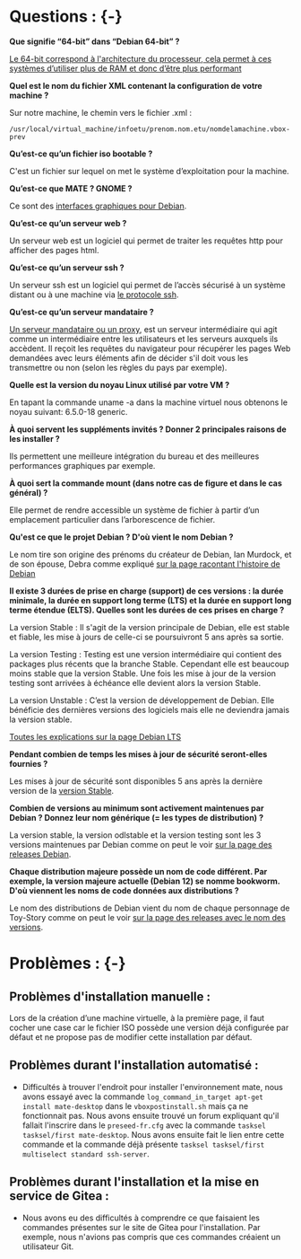 # Questions : {-}

**Que signifie “64-bit” dans “Debian 64-bit” ?**  

[Le 64-bit correspond à l'architecture du processeur, cela permet à ces systèmes d’utiliser plus de RAM et donc d’être plus performant](https://www.debian.org/ports/amd64/index.fr.html)


**Quel est le nom du fichier XML contenant la configuration de votre machine ?**  

Sur notre machine, le chemin vers le fichier .xml : 

`/usr/local/virtual_machine/infoetu/prenom.nom.etu/nomdelamachine.vbox-prev`


**Qu’est-ce qu’un fichier iso bootable ?**  

C'est un fichier sur lequel on met le système d’exploitation pour la machine.


**Qu’est-ce que MATE ? GNOME ?**  

Ce sont des [interfaces graphiques pour Debian](https://mate-desktop.org/fr/).


**Qu’est-ce qu’un serveur web ?**  

Un serveur web est un logiciel qui permet de traiter les requêtes http pour afficher des pages html.


**Qu’est-ce qu’un serveur ssh ?**  

Un serveur ssh est un logiciel qui permet de l’accès sécurisé à un système distant ou à une machine via [le protocole ssh](https://www.cloudflare.com/fr-fr/learning/access-management/what-is-ssh/).	


**Qu’est-ce qu’un serveur mandataire ?**  

[Un serveur mandataire ou un proxy](https://help.gnome.org/users/gnome-help/stable/net-proxy.html.fr), est un serveur intermédiaire qui agit comme un intermédiaire entre les utilisateurs et les serveurs auxquels ils accèdent. Il reçoit les requêtes du navigateur pour récupérer les pages Web demandées avec leurs éléments afin de décider s'il doit vous les transmettre ou non (selon les règles du pays par exemple).
	

**Quelle est la version du noyau Linux utilisé par votre VM ?**  

En tapant la commande uname -a dans la machine virtuel nous obtenons le noyau suivant: 6.5.0-18 generic.
	

**À quoi servent les suppléments invités ? Donner 2 principales raisons de les installer ?**  

Ils permettent une meilleure intégration du bureau et des meilleures performances graphiques par exemple.
	

**À quoi sert la commande mount (dans notre cas de figure et dans le cas général) ?**

Elle permet de rendre accessible un système de fichier à partir d’un emplacement particulier dans l’arborescence de fichier.


**Qu'est ce que le projet Debian ? D'où vient le nom Debian ?**

Le nom tire son origine des prénoms du créateur de Debian, Ian Murdock, et de son épouse, Debra comme expliqué [sur la page racontant l'histoire de Debian](https://www.debian.org/doc/manuals/project-history/intro.fr.html#:~:text=La%20prononciation%20officielle%20de%20Debian,et%20de%20son%20%C3%A9pouse%2C%20Debra)


**Il existe 3 durées de prise en charge (support) de ces versions : la durée minimale, la durée en support long terme (LTS) et la durée en support long terme étendue (ELTS). Quelles sont les durées de ces prises en charge ?**   

La version Stable : Il s'agit de la version principale de Debian, elle est stable et fiable, les mise à jours de celle-ci se poursuivront 5 ans après sa sortie.

La version Testing : Testing est une version intermédiaire qui contient des packages plus récents que la branche Stable. Cependant elle est beaucoup moins stable que la version Stable. Une fois les mise à jour de la version testing sont arrivées à échéance elle devient alors la version Stable.

La version Unstable : C’est la version de développement de Debian. Elle bénéficie des dernières versions des logiciels mais elle ne deviendra jamais la version stable.

[Toutes les explications sur la page Debian LTS](https://wiki.debian.org/fr/LTS)


**Pendant combien de temps les mises à jour de sécurité seront-elles fournies ?**  

Les mises à jour de sécurité sont disponibles 5 ans après la dernière version de la [version Stable](https://www.debian.org/releases/index.fr.html). 
	

**Combien de versions au minimum sont activement maintenues par Debian ? Donnez leur nom générique (= les types de distribution) ?**
	
La version stable, la version odlstable et la version testing sont les 3 versions maintenues par Debian comme on peut le voir [sur la page des releases Debian](https://www.debian.org/releases/index.fr.html).

**Chaque distribution majeure possède un nom de code différent. Par exemple, la version majeure actuelle (Debian 12) se nomme bookworm. D'où viennent les noms de code données aux distributions ?**

Le nom des distributions de Debian vient du nom de chaque personnage de Toy-Story comme on peut le voir [sur la page des releases avec le nom des versions](https://www.debian.org/releases/index.fr.html).


# Problèmes : {-}

## Problèmes d'installation manuelle :

Lors de la création d’une machine virtuelle, à la première page, il faut cocher une case car le fichier ISO possède une version déjà configurée par défaut et ne propose pas de modifier cette installation par défaut.


## Problèmes durant l'installation automatisé :

-  Difficultés à trouver l'endroit pour installer l'environnement mate, nous avons essayé avec la commande `log_command_in_target apt-get install mate-desktop` dans le `vboxpostinstall.sh` mais ça ne fonctionnait pas. Nous avons ensuite trouvé un forum expliquant qu'il fallait l'inscrire dans le `preseed-fr.cfg` avec la commande `tasksel tasksel/first mate-desktop`. Nous avons ensuite fait le lien entre cette commande et la commande déjà présente `tasksel tasksel/first multiselect standard ssh-server`.

## Problèmes durant l'installation et la mise en service de Gitea :

- Nous avons eu des difficultés à comprendre ce que faisaient les commandes présentes sur le site de Gitea pour l'installation. Par exemple, nous n'avions pas compris que ces commandes créaient un utilisateur Git.